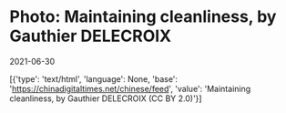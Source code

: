 # Photo: Maintaining cleanliness, by Gauthier DELECROIX

2021-06-30

[{'type': 'text/html', 'language': None, 'base': 'https://chinadigitaltimes.net/chinese/feed', 'value': 'Maintaining cleanliness, by Gauthier DELECROIX (CC BY 2.0)'}]